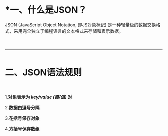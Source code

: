 
<p style='margin-bottom:50px'></p>

# ***一、什么是JSON？**

JSON (JavaScript Object Notation, 即JS对象标记) 是一种轻量级的数据交换格式，采用完全独立于编程语言的文本格式来存储和表示数据。

<p style='margin-bottom:50px'></p>

***

<p style='margin-bottom:50px'></p>

# **二、JSON语法规则**

<p style='margin-bottom:50px'></p>

1.**对象表示为 ***key/value (键/值)*** 对**

2.**数据由逗号分隔**

3.**花括号保存对象**

4.**方括号保存数组**
